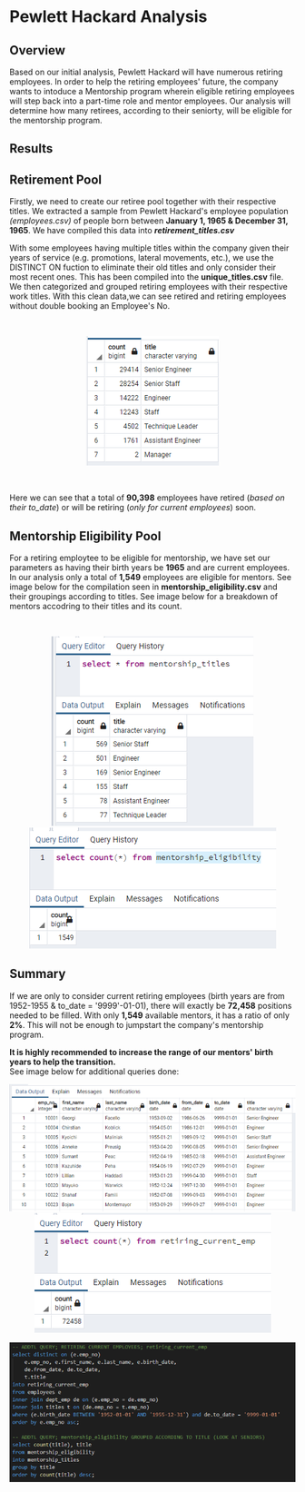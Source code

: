 # __Pewlett Hackard Analysis__

## __Overview__
Based on our initial analysis, Pewlett Hackard will have numerous retiring employees. In order to help the retiring employees' future, the company wants to intoduce a Mentorship program wherein eligible retiring employees will step back into a part-time role and mentor employees. Our analysis will determine how many retirees, according to their seniorty, will be eligible for the mentorship program.

## __Results__
## Retirement Pool
Firstly, we need to create our retiree pool together with their respective titles. We extracted a sample from Pewlett Hackard's employee population _(employees.csv)_ of people born between __January 1, 1965 & December 31, 1965__. We have compiled this data into ___retirement_titles.csv___ 

With some employees having multiple titles within the company given their years of service (e.g. promotions, lateral movements, etc.), we use the DISTINCT ON fuction to eliminate their old titles and only consider their most recent ones. This has been compiled into the ____unique_titles.csv____ file. We then categorized and grouped retiring employees with their respective work titles. With this clean data,we can see retired and retiring employees without double booking an Employee's No.

<br>

<div align="center"> 

![image](https://raw.githubusercontent.com/RobC30/Pewlett-Hackard-Analysis/main/Resources/retirement_titles.PNG)


</div>
</br>

Here we can see that a total of __90,398__ employees have retired (_based on their to_date_) or will be retiring (_only for current employees_) soon.

## Mentorship Eligibility Pool
For a retiring employtee to be eligible for mentorship, we have set our parameters as having their birth years be __1965__ and are current employees. In our analysis only a total of __1,549__ employees are eligible for mentors. See image below for the compilation seen in __mentorship_eligibility.csv__ and their groupings according to titles. See image below for a breakdown of mentors accodring to their titles and its count.

<br>

<div align="center"> 

![alt-text-1](https://raw.githubusercontent.com/RobC30/Pewlett-Hackard-Analysis/main/Resources/mentor_titles.PNG) ![alt-text-2](https://raw.githubusercontent.com/RobC30/Pewlett-Hackard-Analysis/main/Resources/mentor_count.PNG) 

</div>

## __Summary__
If we are only to consider current retiring employees (birth years are from 1952-1955 & to_date = '9999'-01-01), there will exactly be __72,458__ positions needed to be filled. With only __1,549__ available mentors, it has a ratio of only __2%__. This will not be enough to jumpstart the company's mentorship program. 

__It is highly recommended to increase the range of our mentors' birth years to help the transition.__ <br> See image below for additional queries done:

<div align="center"> 

![alt-text-1](https://raw.githubusercontent.com/RobC30/Pewlett-Hackard-Analysis/main/Resources/retiring_current_emp_head.PNG) 
![alt-text-2](https://raw.githubusercontent.com/RobC30/Pewlett-Hackard-Analysis/main/Resources/retiring_current_emp_count.PNG) 



![image](https://raw.githubusercontent.com/RobC30/Pewlett-Hackard-Analysis/main/Resources/addtl_query.PNG)

